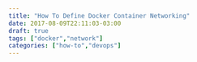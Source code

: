 ```yaml
---
title: "How To Define Docker Container Networking"
date: 2017-08-09T22:11:03-03:00
draft: true
tags: ["docker","network"]
categories: ["how-to","devops"]
---
```

